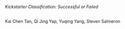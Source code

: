 ###### Kickstarter Classification: Successful or Failed

Kai Chen Tan, Qi Jing Yap, Yuqing Yang, Steven Salmeron
